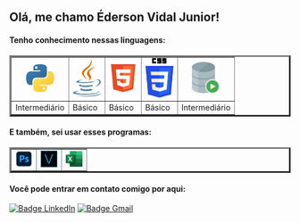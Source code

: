 <h2> Olá, me chamo Éderson Vidal Junior! </h2>

<h4>Tenho conhecimento nessas linguagens:</h4>
<table border="3">

  <tr align="center">
    <td><img src="https://github.com/Dunkode/Dunkode/blob/main/rep/Python.png" width= "50"></td>
    <td><img src="https://github.com/Dunkode/Dunkode/blob/main/rep/java.png" width= "50" ></td>
    <td><img src="https://github.com/Dunkode/Dunkode/blob/main/rep/html5.png" width= "50"></td>
    <td><img src="https://github.com/Dunkode/Dunkode/blob/main/rep/css3.png" width= "50" ></td>
    <td><img src="https://github.com/Dunkode/Dunkode/blob/main/rep/oracle-sql.png" width= "50" ></td>
  </tr>
  
  <tr>
  <td>Intermediário</td>
  <td>Básico</td>
  <td>Básico</td>
  <td>Básico</td>
  <td>Intermediário</td>
  </tr>
  
</table>

<h4>E também, sei usar esses programas:</h4>
<table border="3">
<tr align="center">
    <td><img src="https://github.com/Dunkode/Dunkode/blob/main/rep/photoshop.png" width= "30"></td>
    <td><img src="https://github.com/Dunkode/Dunkode/blob/main/rep/vegas.png" width= "30" ></td>
    <td><img src="https://github.com/Dunkode/Dunkode/blob/main/rep/excel.png" width= "30"></td>
  </tr>
  
</table>


<h4>Você pode entrar em contato comigo por aqui:</h4>
 
 [![Badge LinkedIn](https://img.shields.io/badge/-LinkedIn-373737?style=fla-squaret&logo=linkedin&logoColor=blue&color=white)](https://www.linkedin.com/in/edersonvidal/)
 [![Badge Gmail](https://img.shields.io/badge/-Gmail-373737?style=fla-squaret&logo=gmail&logoColor=red&color=white)](mailto:edersonvidal137@gmail.com)
